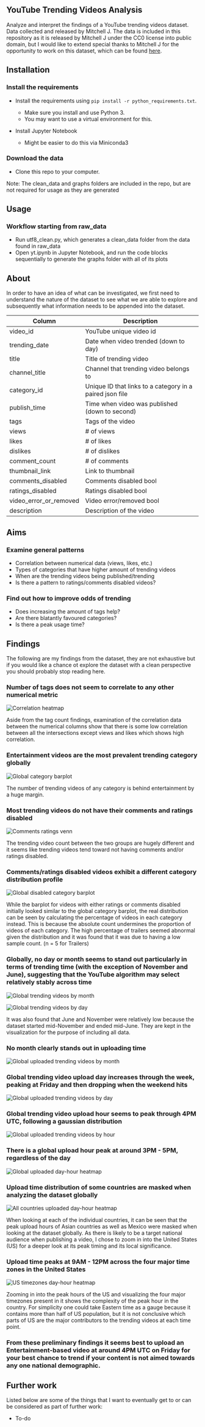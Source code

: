 YouTube Trending Videos Analysis
-----------------------

Analyze and interpret the findings of a YouTube trending videos dataset.  Data collected and released by Mitchell J. The data is included in this repository as it is released by Mitchell J under the CC0 license into public domain, but I would like to extend special thanks to Mitchell J for the opportunity to work on this dataset, which can be found [here](https://www.kaggle.com/datasnaek/youtube-new).

Installation
----------------------

### Install the requirements
 
* Install the requirements using `pip install -r python_requirements.txt`.
    * Make sure you install and use Python 3.
    * You may want to use a virtual environment for this.

* Install Jupyter Notebook 
    * Might be easier to do this via Miniconda3

### Download the data

* Clone this repo to your computer.

Note: The clean_data and graphs folders are included in the repo, but are not required for usage as they are generated

Usage
-----------------------

### Workflow starting from raw_data
* Run utf8\_clean.py, which generates a clean_data folder from the data found in raw\_data
* Open yt.ipynb in Jupyter Notebook, and run the code blocks sequentially to generate the graphs folder with all of its plots

About
-----------------------
In order to have an idea of what can be investigated, we first need to understand the nature of the dataset to see what we are able to explore and subsequently what information needs to be appended into the dataset.

Column | Description
 --- | ---
video_id | YouTube unique video id
trending_date | Date when video trended (down to day)
title | Title of trending video
channel_title | Channel that trending video belongs to
category_id | Unique ID that links to a category in a paired json file
publish_time | Time when video was published (down to second)
tags | Tags of the video
views | # of views
likes | # of likes
dislikes | # of dislikes
comment_count | # of comments
thumbnail_link | Link to thumbnail
comments_disabled | Comments disabled bool
ratings_disabled | Ratings disabled bool
video_error_or_removed | Video error/removed bool
description | Description of the video

Aims
-----------------------
### Examine general patterns
* Correlation between numerical data (views, likes, etc.)
* Types of categories that have higher amount of trending videos
* When are the trending videos being published/trending
* Is there a pattern to ratings/comments disabled videos?

### Find out how to improve odds of trending 
* Does increasing the amount of tags help?
* Are there blatantly favoured categories?
* Is there a peak usage time?

Findings
-------------------------
The following are my findings from the dataset, they are not exhaustive but if you would like a chance ot explore the dataset with a clean perspective you should probably stop reading here.

### Number of tags does not seem to correlate to any other numerical metric 
![Correlation heatmap](https://github.com/caiylderek/youtube_trending/blob/master/pre_generated/graphs/correlation_heatmap.png)

Aside from the tag count findings, examination of the correlation data between the numerical columns show that there is some low correlation between all the intersections except views and likes which shows high correlation. 

### Entertainment videos are the most prevalent trending category globally
![Global category barplot](https://github.com/caiylderek/youtube_trending/blob/master/pre_generated/graphs/global_categories_barplot.png)

The number of trending videos of any category is behind entertainment by a huge margin. 

### Most trending videos do not have their comments and ratings disabled
![Comments ratings venn](https://github.com/caiylderek/youtube_trending/blob/master/pre_generated/graphs/global_comments_ratings_venn.png)

The trending video count between the two groups are hugely different and it seems like trending videos tend toward not having comments and/or ratings disabled.

### Comments/ratings disabled videos exhibit a different category distribution profile
![Global disabled category barplot](https://github.com/caiylderek/youtube_trending/blob/master/pre_generated/graphs/global_comments_ratings_disabled_barplot.png)

While the barplot for videos with either ratings or comments disabled initially looked similar to the global category barplot, the real distribution can be seen by calculating the percentage of videos in each category instead. This is because the absolute count undermines the proportion of videos of each category. The high percentage of trailers seemed abnormal given the distribution and it was found that it was due to having a low sample count. (n = 5 for Trailers)

### Globally, no day or month seems to stand out particularly in terms of trending time (with the exception of November and June), suggesting that the YouTube algorithm may select relatively stably across time

![Global trending videos by month](https://github.com/caiylderek/youtube_trending/blob/master/pre_generated/graphs/global_trending_month_barplot.png)

![Global trending videos by day](https://github.com/caiylderek/youtube_trending/blob/master/pre_generated/graphs/global_trending_day_barplot.png)

It was also found that June and November were relatively low because the dataset started mid-November and ended mid-June. They are kept in the visualization for the purpose of including all data.

### No month clearly stands out in uploading time

![Global uploaded trending videos by month](https://github.com/caiylderek/youtube_trending/blob/master/pre_generated/graphs/global_publish_month_barplot.png)

### Global trending video upload day increases through the week, peaking at Friday and then dropping when the weekend hits

![Global uploaded trending videos by day](https://github.com/caiylderek/youtube_trending/blob/master/pre_generated/graphs/global_publish_day_barplot.png)

### Global trending video upload hour seems to peak through 4PM UTC, following a gaussian distribution

![Global uploaded trending videos by hour](https://github.com/caiylderek/youtube_trending/blob/master/pre_generated/graphs/global_publish_hour_barplot.png)

### There is a global upload hour peak at around 3PM - 5PM, regardless of the day

![Global uploaded day-hour heatmap](https://github.com/caiylderek/youtube_trending/blob/master/pre_generated/graphs/global_publish_day_hour_heatmap.png)

### Upload time distribution of some countries are masked when analyzing the dataset globally

![All countries uploaded day-hour heatmap](https://github.com/caiylderek/youtube_trending/blob/master/pre_generated/graphs/all_countries_publish_day_hour_heatmap.png)

When looking at each of the individual countries, it can be seen that the peak upload hours of Asian countries as well as Mexico were masked when looking at the dataset globally. As there is likely to be a target national audience when publishing a video, I chose to zoom in into the United States (US) for a deeper look at its peak timing and its local significance.

### Upload time peaks at 9AM - 12PM across the four major time zones in the United States

![US timezones day-hour heatmap](https://github.com/caiylderek/youtube_trending/blob/master/pre_generated/graphs/US_timezones_publish_day_hour_heatmap.png)

Zooming in into the peak hours of the US and visualizing the four major timezones present in it shows the complexity of the peak hour in the country. For simplicity one could take Eastern time as a gauge because it contains more than half of US population, but it is not conclusive which parts of US are the major contributors to the trending videos at each time point.

### From these preliminary findings it seems best to upload an Entertainment-based video at around 4PM UTC on Friday for your best chance to trend if your content is not aimed towards any one national demographic.



Further work
-------------------------
Listed below are some of the things that I want to eventually get to or can be considered as part of further work:

* To-do